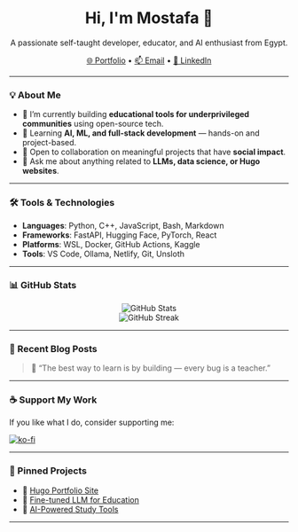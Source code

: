 <!--## Hi there 👋-->

<!--
**mostafafaheem/mostafafaheem** is a ✨ _special_ ✨ repository because its `README.md` (this file) appears on your GitHub profile.

Here are some ideas to get you started:

- 🔭 I’m currently working on ...
- 🌱 I’m currently learning ...
- 👯 I’m looking to collaborate on ...
- 🤔 I’m looking for help with ...
- 💬 Ask me about ...
- 📫 How to reach me: ...
- 😄 Pronouns: ...
- ⚡ Fun fact: ...
-->
<h1 align="center">Hi, I'm Mostafa 👋</h1>

<p align="center">
  A passionate self-taught developer, educator, and AI enthusiast from Egypt.
</p>

<p align="center">
  <a href="https://your-portfolio-link.com" target="_blank">🌐 Portfolio</a> •
  <a href="mailto:your@email.com">📫 Email</a> •
  <a href="https://linkedin.com/in/yourprofile" target="_blank">🔗 LinkedIn</a>
</p>

---

### 💡 About Me

- 🔭 I’m currently building **educational tools for underprivileged communities** using open-source tech.
- 🌱 Learning **AI, ML, and full-stack development** — hands-on and project-based.
- 🤝 Open to collaboration on meaningful projects that have **social impact**.
- 💬 Ask me about anything related to **LLMs, data science, or Hugo websites**.

---

### 🛠️ Tools & Technologies

- **Languages**: Python, C++, JavaScript, Bash, Markdown
- **Frameworks**: FastAPI, Hugging Face, PyTorch, React
- **Platforms**: WSL, Docker, GitHub Actions, Kaggle
- **Tools**: VS Code, Ollama, Netlify, Git, Unsloth

---

### 📊 GitHub Stats

<p align="center">
  <img src="https://github-readme-stats.vercel.app/api?username=mostafafaheem&show_icons=true&theme=github_dark" alt="GitHub Stats" />
  <br/>
  <img src="https://github-readme-streak-stats.herokuapp.com?user=mostafafaheem&theme=dark&hide_border=false" alt="GitHub Streak" />
</p>

---

### 📝 Recent Blog Posts
<!-- BLOG-POST-LIST:START -->
<!-- BLOG-POST-LIST:END -->

> 🧠 “The best way to learn is by building — every bug is a teacher.”

---

### ☕ Support My Work

If you like what I do, consider supporting me:

<a href="https://ko-fi.com/yourname" target="_blank"><img src="https://ko-fi.com/img/githubbutton_sm.svg" alt="ko-fi" /></a>

---

### 📌 Pinned Projects

- 🔧 [Hugo Portfolio Site](https://github.com/your-username/your-site)
- 🤖 [Fine-tuned LLM for Education](https://github.com/your-username/fine-tuned-llm)
- 🧰 [AI-Powered Study Tools](https://github.com/your-username/ai-study-tools)

---

<!-- Replace all "your-username" with your GitHub username -->
